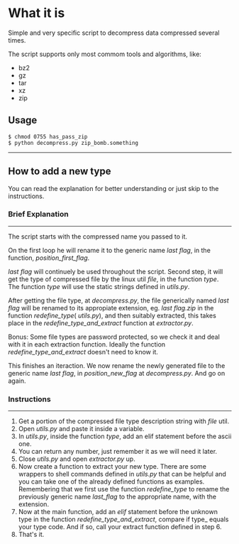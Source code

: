 # What it is
Simple and very specific script to decompress data compressed several times.

The script supports only most commom tools and algorithms, like:

* bz2
* gz
* tar
* xz
* zip

## Usage
```
$ chmod 0755 has_pass_zip
$ python decompress.py zip_bomb.something
```
---

## How to add a new type

You can read the explanation for better understanding or just skip to the instructions.

### Brief Explanation
---
The script starts with the compressed name you passed to it.

On the first loop he will rename it to the generic name _last flag_, in the function, _position_first_flag_.

_last flag_ will continuely be used throughout the script. Second step, it will get the type of compressed file by the linux util _file_, in the function _type_. The function _type_ will use the static strings defined in _utils.py_.

After getting the file type, at _decompress.py_, the file generically named _last flag_ will be renamed to its appropiate extension, eg. _last flag.zip_ in the function _redefine_type_( _utils.py_), and then suitably extracted, this takes place in the _redefine_type_and_extract_ function at _extractor.py_.

Bonus: Some file types are password protected, so we check it and deal with it in each extraction function. Ideally the function _redefine_type_and_extract_ doesn't need to know it.

This finishes an iteraction. We now rename the newly generated file to the generic name _last flag_, in _position_new_flag_ at _decompress.py_. And go on again. 

### Instructions
---

1. Get a portion of the compressed file type description string with _file_ util.
2. Open _utils.py_ and paste it inside a variable.
3. In _utils.py_, inside the function _type_, add an elif statement before the ascii one.
4. You can return any number, just remember it as we will need it later.
5. Close _utils.py_ and open _extractor.py_ up.
6. Now create a function to extract your new type. There are some wrappers to shell commands defined in _utils.py_ that can be helpful and you can take one of the already defined functions as examples. Remembering that we first use the function _redefine_type_ to rename the previously generic name _last_flag_ to the appropriate name, with the extension.
7. Now at the main function, add an _elif_ statement before the unknown type in the function _redefine_type_and_extract_, compare if type_ equals your type code. And if so, call your extract function defined in step 6.
8. That's it.
